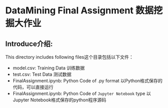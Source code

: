 # DataMining Final Assignment 数据挖掘大作业
## Introduce介绍:
This directory includes following files这个目录包括以下文件：
- model.csv: Training Data 训练数据
- test.csv: Test Data 测试数据
- FinalAssignment.ipynb: Python Code of .py format 以Python格式保存的代码，可以直接运行
- FinalAssignment.ipynb: Python Code of `Jupyter Notebook` type 以Jupyter Notebook格式保存的python程序源码
